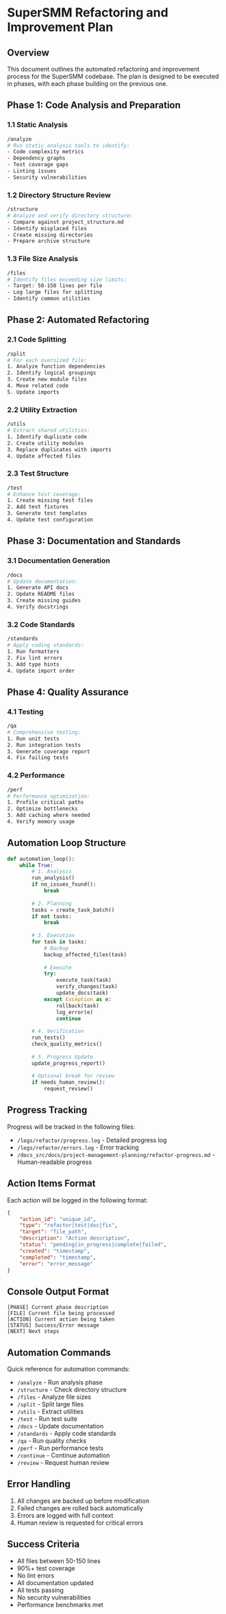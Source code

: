 # SuperSMM Refactoring and Improvement Plan

## Overview
This document outlines the automated refactoring and improvement process for the SuperSMM codebase. The plan is designed to be executed in phases, with each phase building on the previous one.

## Phase 1: Code Analysis and Preparation

### 1.1 Static Analysis
```bash
/analyze
# Run static analysis tools to identify:
- Code complexity metrics
- Dependency graphs
- Test coverage gaps
- Linting issues
- Security vulnerabilities
```

### 1.2 Directory Structure Review
```bash
/structure
# Analyze and verify directory structure:
- Compare against project_structure.md
- Identify misplaced files
- Create missing directories
- Prepare archive structure
```

### 1.3 File Size Analysis
```bash
/files
# Identify files exceeding size limits:
- Target: 50-150 lines per file
- Log large files for splitting
- Identify common utilities
```

## Phase 2: Automated Refactoring

### 2.1 Code Splitting
```bash
/split
# For each oversized file:
1. Analyze function dependencies
2. Identify logical groupings
3. Create new module files
4. Move related code
5. Update imports
```

### 2.2 Utility Extraction
```bash
/utils
# Extract shared utilities:
1. Identify duplicate code
2. Create utility modules
3. Replace duplicates with imports
4. Update affected files
```

### 2.3 Test Structure
```bash
/test
# Enhance test coverage:
1. Create missing test files
2. Add test fixtures
3. Generate test templates
4. Update test configuration
```

## Phase 3: Documentation and Standards

### 3.1 Documentation Generation
```bash
/docs
# Update documentation:
1. Generate API docs
2. Update README files
3. Create missing guides
4. Verify docstrings
```

### 3.2 Code Standards
```bash
/standards
# Apply coding standards:
1. Run formatters
2. Fix lint errors
3. Add type hints
4. Update import order
```

## Phase 4: Quality Assurance

### 4.1 Testing
```bash
/qa
# Comprehensive testing:
1. Run unit tests
2. Run integration tests
3. Generate coverage report
4. Fix failing tests
```

### 4.2 Performance
```bash
/perf
# Performance optimization:
1. Profile critical paths
2. Optimize bottlenecks
3. Add caching where needed
4. Verify memory usage
```

## Automation Loop Structure

```python
def automation_loop():
    while True:
        # 1. Analysis
        run_analysis()
        if no_issues_found():
            break
            
        # 2. Planning
        tasks = create_task_batch()
        if not tasks:
            break
            
        # 3. Execution
        for task in tasks:
            # Backup
            backup_affected_files(task)
            
            # Execute
            try:
                execute_task(task)
                verify_changes(task)
                update_docs(task)
            except Exception as e:
                rollback(task)
                log_error(e)
                continue
                
        # 4. Verification
        run_tests()
        check_quality_metrics()
        
        # 5. Progress Update
        update_progress_report()
        
        # Optional break for review
        if needs_human_review():
            request_review()
```

## Progress Tracking

Progress will be tracked in the following files:
- `/logs/refactor/progress.log` - Detailed progress log
- `/logs/refactor/errors.log` - Error tracking
- `/docs_src/docs/project-management-planning/refactor-progress.md` - Human-readable progress

## Action Items Format

Each action will be logged in the following format:
```json
{
    "action_id": "unique_id",
    "type": "refactor|test|doc|fix",
    "target": "file_path",
    "description": "Action description",
    "status": "pending|in_progress|complete|failed",
    "created": "timestamp",
    "completed": "timestamp",
    "error": "error_message"
}
```

## Console Output Format

```
[PHASE] Current phase description
[FILE] Current file being processed
[ACTION] Current action being taken
[STATUS] Success/Error message
[NEXT] Next steps
```

## Automation Commands

Quick reference for automation commands:
- `/analyze` - Run analysis phase
- `/structure` - Check directory structure
- `/files` - Analyze file sizes
- `/split` - Split large files
- `/utils` - Extract utilities
- `/test` - Run test suite
- `/docs` - Update documentation
- `/standards` - Apply code standards
- `/qa` - Run quality checks
- `/perf` - Run performance tests
- `/continue` - Continue automation
- `/review` - Request human review

## Error Handling

1. All changes are backed up before modification
2. Failed changes are rolled back automatically
3. Errors are logged with full context
4. Human review is requested for critical errors

## Success Criteria

- All files between 50-150 lines
- 90%+ test coverage
- No lint errors
- All documentation updated
- All tests passing
- No security vulnerabilities
- Performance benchmarks met
